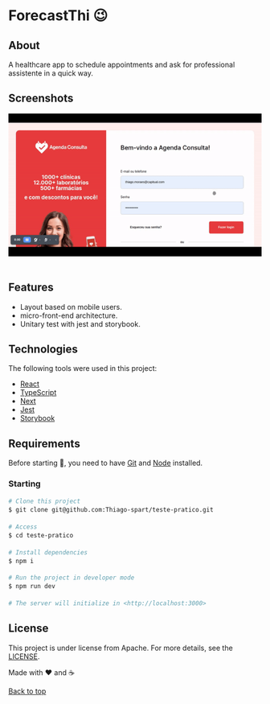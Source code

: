 # ForecastThi 😉

## About

A healthcare app to schedule appointments and ask for professional assistente in a quick way.

## Screenshots

<div align="center" id="top">
  <img src=".github/images/site-overview.gif" alt="page overview" />
</div>
<br/>

## Features

- Layout based on mobile users.
- micro-front-end architecture.
- Unitary test with jest and storybook.

## Technologies

The following tools were used in this project:

- [React](https://pt-br.reactjs.org/)
- [TypeScript](https://typescriptlang.org/)
- [Next](https://nextjs.org)
- [Jest](https://jestjs.io/)
- [Storybook](https://storybook.js.org)

## Requirements

Before starting 🏁, you need to have [Git](https://git-scm.com) and [Node](https://nodejs.org/en/) installed.

### Starting

```bash
# Clone this project
$ git clone git@github.com:Thiago-spart/teste-pratico.git

# Access
$ cd teste-pratico

# Install dependencies
$ npm i

# Run the project in developer mode
$ npm run dev

# The server will initialize in <http://localhost:3000>
```

## License

This project is under license from Apache. For more details, see the [LICENSE](LICENSE).

Made with ❤️ and ☕

<a href="#top">Back to top</a>
